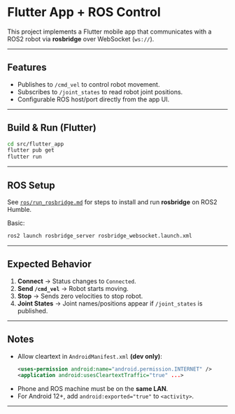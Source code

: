 # Flutter App + ROS Control

This project implements a Flutter mobile app that communicates with a ROS2 robot via **rosbridge** over WebSocket (`ws://`).

---

## Features
- Publishes to `/cmd_vel` to control robot movement.
- Subscribes to `/joint_states` to read robot joint positions.
- Configurable ROS host/port directly from the app UI.

---

## Build & Run (Flutter)
```bash
cd src/flutter_app
flutter pub get
flutter run
```

---

## ROS Setup
See [`ros/run_rosbridge.md`](ros/run_rosbridge.md) for steps to install and run **rosbridge** on ROS2 Humble.

Basic:
```bash
ros2 launch rosbridge_server rosbridge_websocket.launch.xml
```

---

## Expected Behavior
1. **Connect** → Status changes to `Connected`.
2. **Send `/cmd_vel`** → Robot starts moving.
3. **Stop** → Sends zero velocities to stop robot.
4. **Joint States** → Joint names/positions appear if `/joint_states` is published.

---

## Notes
- Allow cleartext in `AndroidManifest.xml` **(dev only)**:
  ```xml
  <uses-permission android:name="android.permission.INTERNET" />
  <application android:usesCleartextTraffic="true" ...>
  ```
- Phone and ROS machine must be on the **same LAN**.
- For Android 12+, add `android:exported="true"` to `<activity>`.

---
